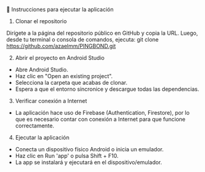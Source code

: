 🔧 Instrucciones para ejecutar la aplicación

1. Clonar el repositorio

  Dirígete a la página del repositorio público en GitHub y copia la URL. Luego, desde tu terminal o consola de comandos, ejecuta:
  git clone https://github.com/azaelmm/PINGBOND.git

2. Abrir el proyecto en Android Studio

- Abre Android Studio.
- Haz clic en "Open an existing project".
- Selecciona la carpeta que acabas de clonar.
- Espera a que el entorno sincronice y descargue todas las dependencias.

3. Verificar conexión a Internet

- La aplicación hace uso de Firebase (Authentication, Firestore), por lo que es necesario contar con conexión a Internet para que funcione correctamente.

4. Ejecutar la aplicación

- Conecta un dispositivo físico Android o inicia un emulador.
- Haz clic en Run 'app' o pulsa Shift + F10.
- La app se instalará y ejecutará en el dispositivo/emulador.
